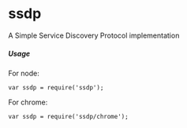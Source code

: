 # ssdp
A Simple Service Discovery Protocol implementation

##### Usage

For node:

`var ssdp = require('ssdp');`

For chrome:

`var ssdp = require('ssdp/chrome');`